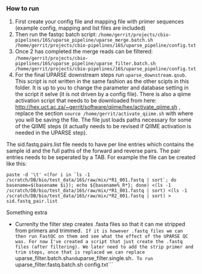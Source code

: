 ### How to run
1. First create your config file and mapping file with primer sequences (example config, mapping and list files are included)
2. Then run the fastqc batch script:
```/home/gerrit/projects/cbio-pipelines/16S/uparse_pipeline/uparse_merge.batch.sh /home/gerrit/projects/cbio-pipelines/16S/uparse_pipeline/config.txt```
3. Once 2 has completed the merge reads can be filtered: ```/home/gerrit/projects/cbio-pipelines/16S/uparse_pipeline/uparse_filter.batch.sh /home/gerrit/projects/cbio-pipelines/16S/uparse_pipeline/config.txt```
4. For the final UPARSE downstream steps run ```uparse_downstream.qsub```. This script is not written in the same fashion as the other scipts in this folder. It is up to you to change the parameter and database setting in the script it selve (it is not driven by a config file). There is also a qiime activation script that needs to be downloaded from here: http://hex.uct.ac.za/~gerrit/software/qiime/hex/activate_qiime.sh , replace the section ```source /home/gerrit/activate_qiime.sh``` with where you will be saving the file. The file just loads paths necessary for some of the QIIME steps (it actually needs to be revised if QIIME activation is needed in the UPARSE step).

The sid.fastq.pairs.list file needs to have per line entries which contains the sample id and the full paths of the forward and reverse pairs. The pair entries needs to be seperated by a TAB. For example the file can be created like this:

```paste -d '\t' <(for i in `ls -1 /scratch/DB/bio/test_data/16S/raw/mix/*R1_001.fastq | sort`; do basename=$(basename $i}); echo ${basename%_R*}; done) <(ls -1 /scratch/DB/bio/test_data/16S/raw/mix/*R1_001.fastq | sort) <(ls -1 /scratch/DB/bio/test_data/16S/raw/mix/*R2_001.fastq | sort) > sid.fastq_pair.list```

Something extra

- Currenlty the filter step creates .fasta files so that it can me stripped from primers and trimmed```. If it is however .fastq files we can then run FastQC on them and see what the effect of the UPARSE QC was. For now I've created a script that just create the .fastq files (after filtering). We later need to add the strip primer and trim steps, once that is replaced we can replace ```uparse_filter.batch.sh``` and ```uparse_filter.single.sh```. To run ```uparse_filter.fastq.batch.sh config.txt```

